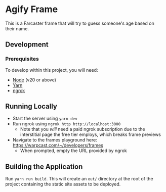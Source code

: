 # Agify Frame

This is a Farcaster frame that will try to guess someone's age based on their name.

## Development

### Prerequisites

To develop within this project, you will need:

* [Node](https://nodejs.org/en/download) (v20 or above)
* [Yarn](https://yarnpkg.com/getting-started/install)
* [ngrok](https://download.ngrok.com/downloads/)

## Running Locally

* Start the server using `yarn dev`
* Run ngrok using `ngrok http http://localhost:3000`
  * Note that you *will* need a paid ngrok subscription due to the interstitial page the free tier employs, which breaks frame previews
* Navigate to the frames playground here: https://warpcast.com/~/developers/frames
  * When prompted, empty the URL provided by ngrok

## Building the Application

Run `yarn run build`. This will create an `out/` directory at the root of the project containing the static site assets to be deployed.